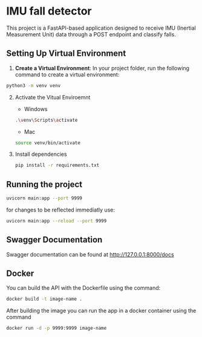 # IMU fall detector

This project is a FastAPI-based application designed to receive IMU (Inertial Measurement Unit) data through a POST endpoint and classify falls.

## Setting Up Virtual Environment

1. **Create a Virtual Environment**:
   In your project folder, run the following command to create a virtual environment:

```bash
python3 -m venv venv
```

2. Activate the Vitual Enviroemnt

   - Windows

   ```bash
   .\venv\Scripts\activate
   ```

   - Mac

   ```bash
   source venv/bin/activate
   ```

3. Install dependencies
   ```bash
   pip install -r requirements.txt
   ```

## Running the project

```bash
uvicorn main:app --port 9999
```

for changes to be reflected immediatly use:

```bash
uvicorn main:app --reload --port 9999
```

## Swagger Documentation

Swagger documentation can be found at http://127.0.0.1:8000/docs

## Docker

You can build the API with the Dockerfile using the command:

```bash
docker build -t image-name .
```

After building the image you can run the app in a docker container using the command

```bash
docker run -d -p 9999:9999 image-name
```
